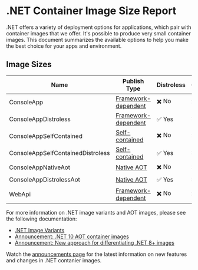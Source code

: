 # .NET Container Image Size Report

.NET offers a variety of deployment options for applications, which pair with container images that we offer. It's possible to produce very small container images. This document summarizes the available options to help you make the best choice for your apps and environment.

## Image Sizes

| Name                              | Publish Type          | Distroless | Globalization | Compressed Size |
| --------------------------------- | --------------------- | ---------- | ------------- | --------------: |
| ConsoleApp                        | [Framework-dependent] | ✖️ No      | ✖️ No         |        80.30 MB |
| ConsoleAppDistroless              | [Framework-dependent] | ✅ Yes      | ✖️ No         |        40.63 MB |
| ConsoleAppSelfContained           | [Self-contained]      | ✖️ No      | ✖️ No         |        53.29 MB |
| ConsoleAppSelfContainedDistroless | [Self-contained]      | ✅ Yes      | ✖️ No         |        13.62 MB |
| ConsoleAppNativeAot               | [Native AOT]          | ✖️ No      | ✖️ No         |        48.18 MB |
| ConsoleAppDistrolessAot           | [Native AOT]          | ✅ Yes      | ✖️ No         |         8.51 MB |
| WebApi                            | [Framework-dependent] | ✖️ No      | ✖️ No         |        92.48 MB |

For more information on .NET image variants and AOT images, please see the following documentation:

- [.NET Image Variants](https://github.com/dotnet/dotnet-docker/blob/main/documentation/image-variants.md)
- [Announcement: .NET 10 AOT container images](https://github.com/dotnet/dotnet-docker/discussions/6312)
- [Announcement: New approach for differentiating .NET 8+ images](https://github.com/dotnet/dotnet-docker/discussions/4821)

Watch the [announcements page](https://github.com/dotnet/dotnet-docker/discussions/categories/announcements) for the latest information on new features and changes in .NET contanier images.

[Framework-dependent]: https://learn.microsoft.com/dotnet/core/deploying/#publish-framework-dependent
[Self-contained]: https://learn.microsoft.com/dotnet/core/deploying/#publish-self-contained
[Native AOT]: https://learn.microsoft.com/dotnet/core/deploying/native-aot/
